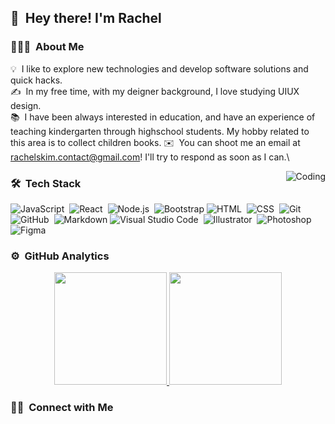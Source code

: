 <!-- ![Aditya Vikram Singh Banner](https://raw.githubusercontent.com/AVS1508/AVS1508/master/assets/Aditya%20Vikram%20Singh%20Banner.jpg)

<img alt="Night Coding" src="https://media.giphy.com/media/eg4q8ka6zQuQ2qgKwe/giphy.gif" width='40' align="left"/><h2>Hey there! I'm Aditya</h2> -->

## 👋 &nbsp;Hey there! I'm Rachel

### 👩🏻‍💻 &nbsp;About Me
💡 &nbsp;I like to explore new technologies and develop software solutions and quick hacks.\
✍️ &nbsp;In my free time, with my deigner background, I love studying UIUX design. \
📚&nbsp; I have been always interested in education, and have an experience of teaching kindergarten through highschool students. My hobby related to this area is to collect children books.
✉️ &nbsp;You can shoot me an email at rachelskim.contact@gmail.com! I'll try to respond as soon as I can.\
<!-- 📄 &nbsp;Please have a look at my [Résumé](https://notion) for more details about me. I'm open to feedback and suggestions! -->

<img alt="Coding" src="https://media.giphy.com/media/eg4q8ka6zQuQ2qgKwe/giphy.gif" align="right"/>

### 🛠 &nbsp;Tech Stack

![JavaScript](https://img.shields.io/badge/-JavaScript-05122A?style=flat&logo=javascript)&nbsp;
![React](https://img.shields.io/badge/-React-05122A?style=flat&logo=react)&nbsp;
![Node.js](https://img.shields.io/badge/-Node.js-05122A?style=flat&logo=node.js)&nbsp;
![Bootstrap](https://img.shields.io/badge/-Bootstrap-05122A?style=flat&logo=bootstrap&logoColor=563D7C)
![HTML](https://img.shields.io/badge/-HTML-05122A?style=flat&logo=HTML5)&nbsp;
![CSS](https://img.shields.io/badge/-CSS-05122A?style=flat&logo=CSS3&logoColor=1572B6)&nbsp;
![Git](https://img.shields.io/badge/-Git-05122A?style=flat&logo=git)&nbsp;
![GitHub](https://img.shields.io/badge/-GitHub-05122A?style=flat&logo=github)&nbsp;
![Markdown](https://img.shields.io/badge/-Markdown-05122A?style=flat&logo=markdown)
![Visual Studio Code](https://img.shields.io/badge/-Visual%20Studio%20Code-05122A?style=flat&logo=visual-studio-code&logoColor=007ACC)&nbsp;
![Illustrator](https://img.shields.io/badge/-Illustrator-05122A?style=flat&logo=adobe-illustrator)&nbsp;
![Photoshop](https://img.shields.io/badge/-Photoshop-05122A?style=flat&logo=adobe-photoshop)&nbsp;
![Figma](https://img.shields.io/badge/-Figma-05122A?style=flat&logo=adobe-indesign)

### ⚙️ &nbsp;GitHub Analytics

<p align="center">
<a href="https://github.com/AVS1508">
  <img height="180em" src="https://github-readme-stats.vercel.app/api?username=loafcheck&layout=compact&langs_count=8&theme=algolia"/>
  <img height="180em" src="https://github-readme-stats-eight-theta.vercel.app/api/top-langs/?username=loafcheck&layout=compact&langs_count=8&theme=algolia"/>
</a>
</p>

### 🤝🏻 &nbsp;Connect with Me

<!-- 
<p align="center">
<a href="https://linkedin.com/in/rachelskim16"><img src="https://img.shields.io/badge/-rachelskim-0A66C2.svg?style=flat&logo=Linkedin&logoColor=white"/></a>-->
  
<!-- <a href="mailto:avsingh@umass.edu"><img src="https://img.shields.io/badge/-avsingh@umass.edu-D14836?style=flat&logo=Gmail&logoColor=white"/></a>
<a href="https://instagram.com/adityavs_"><img src="https://img.shields.io/badge/-@adityavs__-E4405F?style=flat&logo=Instagram&logoColor=white"/></a>
<a href="https://facebook.com/AVS1508"><img src="https://img.shields.io/badge/-@AVS1508-1877F2?style=flat&logo=Facebook&logoColor=white"/></a>
<a href="https://www.pinterest.ca/AVS1508"><img src="https://img.shields.io/badge/-@AVS1508-BD081C?style=flat&logo=Pinterest&logoColor=white"/></a>
<a href="https://www.behance.net/AVS1508"><img src="https://img.shields.io/badge/-@AVS1508-1769FF?style=flat&logo=Behance&logoColor=white"/></a>
</p> -->

<!-- Credits: [Aditya Vikram Singh](https://github.com/AVS1508) -->
